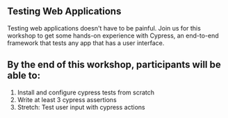 ## Testing Web Applications

Testing web applications doesn't have to be painful. Join us for this workshop to get some hands-on experience with Cypress, an end-to-end framework that tests any app that has a user interface.

## By the end of this workshop, participants will be able to:

1. Install and configure cypress tests from scratch
1. Write at least 3 cypress assertions
1. Stretch: Test user input with cypress actions
